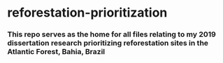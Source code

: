 # reforestation-prioritization

### This repo serves as the home for all files relating to my 2019 dissertation research prioritizing reforestation sites in the Atlantic Forest, Bahia, Brazil
